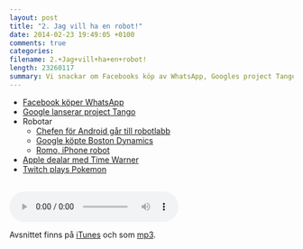 ```yaml
---
layout: post
title: "2. Jag vill ha en robot!"
date: 2014-02-23 19:49:05 +0100
comments: true
categories: 
filename: 2.+Jag+vill+ha+en+robot!
length: 23260117
summary: Vi snackar om Facebooks köp av WhatsApp, Googles project Tango, robotar, med mera.
---
```


<ul>
<li><a href="http://arstechnica.com/business/2014/02/facebook-buys-whatsapp-for-16-billion/">Facebook köper WhatsApp</a>
</li>
<li><a href="http://arstechnica.com/gadgets/2014/02/googles-project-tango-is-a-smartphone-with-kinect-style-computer-vision/">Google lanserar project Tango</a>
</li>
<li>Robotar
<ul>
<li><a href="http://news.cnet.com/8301-1023_3-57614454-93/andy-rubins-next-google-moonshot-project-robots/">Chefen för Android går till robotlabb</a>
</li>
<li><a href="http://www.theguardian.com/technology/2013/dec/17/google-boston-dynamics-robots-atlas-bigdog-cheetah">Google köpte Boston Dynamics</a>
</li>
<li><a href="http://romotive.com">Romo, iPhone robot</a>
</li>
</ul>

</li>
<li><a href="http://www.macrumors.com/2014/02/12/new-apple-tv-april/">Apple dealar med Time Warner</a>
</li>
<li><a href="http://www.twitch.tv/twitchplayspokemon">Twitch plays Pokemon</a>
</li>
</ul>




<br>
<audio controls><source src="https://s3-eu-west-1.amazonaws.com/www.semikolon.fm/audio/2.+Jag+vill+ha+en+robot!.mp3"></audio>

<p>
Avsnittet finns på <a href="https://itunes.apple.com/us/podcast/semikolon/id824241885">iTunes</a> och som <a href="https://s3-eu-west-1.amazonaws.com/www.semikolon.fm/audio/2.+Jag+vill+ha+en+robot!.mp3">mp3</a>.
</p>